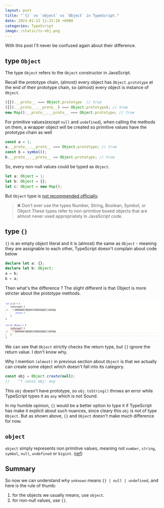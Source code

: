 ```yaml
---
layout: post
title: "`{}` vs `object` vs `Object` in TypeScript."
date: 2023-01-12 11:21:10 +0900
categories: TypeScript
image: /static/ts-obj.png
---
```


With this post I'll never be confused again about their difference.

## type `Object`

The type `Object` refers to the `Object` constructor in JavaScript.

Recall the prototype chain, (almost) every object has `Object.prototype` at the end of their prototype chain, so (almost) every object is instance of `Object`.

```ts
({}).__proto__ === Object.prototype  // true
([]).__proto__.__proto__) === Object.prototype); // true
new Map().__proto__.__proto__ === Object.prototype; // true
```

For primitive values(except `null` and `undefined`), when calling the methods on them, a wrapper object will be created so primitive values have the prototype chain as well

```ts
const a = 1;
a.__proto__.__proto__ === Object.prototype; // true
const b = symbol();
b.__proto__.__proto__ == Object.prototype; // true
```

So, every non-null values could be typed as `Object`.

```ts
let a: Object = 1;
let b: Object = {};
let c: Object = new Map();
```

But `Object` type is [not recommended officially](https://www.typescriptlang.org/docs/handbook/declaration-files/do-s-and-don-ts.html#general-types).

> ❌ Don’t ever use the types Number, String, Boolean, Symbol, or Object These types refer to non-primitive boxed objects that are almost never used appropriately in JavaScript code.

## type `{}`

`{}` is an empty object literal and it is (almost) the same as `Object` - meaning they are assignable to each other, TypeScript doesn't complain about code below

```ts
declare let a: {};
declare let b: Object;
a = b;
b = a;
```

Then what's the difference ? The slight different is that Object is more stricter about the prototype methods.

![](/static/ts1.png)

We can see that `Object` strictly checks the return type, but `{}` ignore the return value. I don't know why.

Why I mention `(almost)` in previous section about `Object` is that we actually can create some object which doesn't fall into its category.

```ts
const obj = Object.create(null);
//    ^? const obj: any
```

This `obj` doesn't have prototype, so `obj.toString()` throws an error while TypeScript types it as `any` which is not Sound.

In my humble opinion, `{}` would be a better option to type it if TypeScript has make it explicit about such nuances, since cleary this `obj` is not of type `Object`. But as shown above, `{}` and `Object` doesn't make much difference for now.

## `object`

`object` simply represents non primitive values, meaning not `number`, `string`, `symbol`, `null`, `undefined` or `bigint`. ([ref](https://www.typescriptlang.org/docs/handbook/release-notes/typescript-2-2.html#object-type))

## Summary

So now we can understand why `unknown` means `{} | null | undefined`, and here is the rule of thumb:

1. for the objects we usually means, use `object`.
2. for non-null values, use `{}`.
